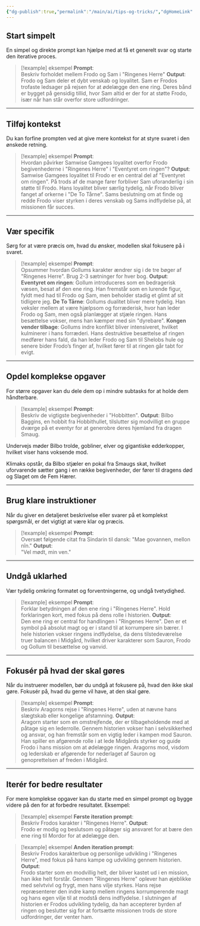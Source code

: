 ```yaml
---
{"dg-publish":true,"permalink":"/main/ai/tips-og-tricks/","dgHomeLink":"false","dgShowBacklinks":"false","dgShowFileTree":"false","dgEnableSearch":"false","created":"2024-12-02T10:11:54.787+01:00"}
---
```


## Start simpelt

En simpel og direkte prompt kan hjælpe med at få et generelt svar og starte den iterative proces.

> [!example] eksempel
**Prompt**:  
Beskriv forholdet mellem Frodo og Sam i "Ringenes Herre"
**Output**:  
Frodo og Sam deler et dybt venskab og loyalitet. Sam er Frodos trofaste ledsager på rejsen for at ødelægge den ene ring. Deres bånd er bygget på gensidig tillid, hvor Sam altid er der for at støtte Frodo, især når han står overfor store udfordringer.

---

## Tilføj kontekst

Du kan forfine prompten ved at give mere kontekst for at styre svaret i den ønskede retning.
> [!example] eksempel
**Prompt**:  
Hvordan påvirker Samwise Gamgees loyalitet overfor Frodo begivenhederne i "Ringenes Herre" i "Eventyret om ringen"?
**Output**:  
Samwise Gamgees loyalitet til Frodo er en central del af "Eventyret om ringen". På trods af de mange farer forbliver Sam uforanderlig i sin støtte til Frodo. Hans loyalitet bliver særlig tydelig, når Frodo bliver fanget af orkerne i "De To Tårne". Sams beslutning om at finde og redde Frodo viser styrken i deres venskab og Sams indflydelse på, at missionen får succes.

---

## Vær specifik

Sørg for at være præcis om, hvad du ønsker, modellen skal fokusere på i svaret.
> [!example] eksempel
**Prompt**:  
Opsummer hvordan Gollums karakter ændrer sig i de tre bøger af "Ringenes Herre". Brug 2-3 sætninger for hver bog.
**Output**:
> **Eventyret om ringen**: Gollum introduceres som en bedragerisk væsen, besat af den ene ring. Han fremstår som en lurende figur, fyldt med had til Frodo og Sam, men beholder stadig et glimt af sit tidligere jeg.
> **De To Tårne**: Gollums dualitet bliver mere tydelig. Han veksler mellem at være hjælpsom og forræderisk, hvor han leder Frodo og Sam, men også planlægger at stjæle ringen. Hans besættelse vokser, mens han kæmper med sin "dyrebare".
> **Kongen vender tilbage**: Gollums indre konflikt bliver intensiveret, hvilket kulminerer i hans forræderi. Hans destruktive besættelse af ringen medfører hans fald, da han leder Frodo og Sam til Shelobs hule og senere bider Frodo’s finger af, hvilket fører til at ringen går tabt for evigt.

---
## Opdel komplekse opgaver

For større opgaver kan du dele dem op i mindre subtasks for at holde dem håndterbare.
> [!example] eksempel
**Prompt**:  
Beskriv de vigtigste begivenheder i "Hobbitten".
**Output**:
Bilbo Baggins, en hobbit fra Hobbithullet, tilslutter sig modvilligt en gruppe dværge på et eventyr for at generobre deres hjemland fra dragen Smaug.
>
Undervejs møder Bilbo trolde, gobliner, elver og gigantiske edderkopper, hvilket viser hans voksende mod.
>
Klimaks opstår, da Bilbo stjæler en pokal fra Smaugs skat, hvilket uforvarende sætter gang i en række begivenheder, der fører til dragens død og Slaget om de Fem Hærer.

---

## Brug klare instruktioner

Når du giver en detaljeret beskrivelse eller svarer på et komplekst spørgsmål, er det vigtigt at være klar og præcis.
> [!example] eksempel
**Prompt**:  
Oversæt følgende citat fra Sindarin til dansk: "Mae govannen, mellon nîn."
**Output**:  
"Vel mødt, min ven."

---
## Undgå uklarhed

Vær tydelig omkring formatet og forventningerne, og undgå tvetydighed.
> [!example] eksempel
**Prompt**:  
Forklar betydningen af den ene ring i "Ringenes Herre". Hold forklaringen kort, med fokus på dens rolle i historien.
**Output**:  
Den ene ring er central for handlingen i "Ringenes Herre". Den er et symbol på absolut magt og er i stand til at korrumpere sin bærer. I hele historien vokser ringens indflydelse, da dens tilstedeværelse truer balancen i Midgård, hvilket driver karakterer som Sauron, Frodo og Gollum til besættelse og vanvid.

---

## Fokusér på hvad der skal gøres

Når du instruerer modellen, bør du undgå at fokusere på, hvad den ikke skal gøre. Fokusér på, hvad du gerne vil have, at den skal gøre.
> [!example] eksempel
**Prompt**:  
Beskriv Aragorns rejse i "Ringenes Herre", uden at nævne hans slægtskab eller kongelige afstamning.
**Output**:  
Aragorn starter som en omstrejfende, der er tilbageholdende med at påtage sig en lederrolle. Gennem historien vokser han i selvsikkerhed og ansvar, og han fremstår som en vigtig leder i kampen mod Sauron. Han spiller en afgørende rolle i at lede Midgårds styrker og guide Frodo i hans mission om at ødelægge ringen. Aragorns mod, visdom og lederskab er afgørende for nederlaget af Sauron og genoprettelsen af freden i Midgård.

---

## Iterér for bedre resultater

For mere komplekse opgaver kan du starte med en simpel prompt og bygge videre på den for at forbedre resultatet. Eksempel:
> [!example] eksempel
**Første iteration prompt**:  
Beskriv Frodos karakter i "Ringenes Herre".
**Output**:  
Frodo er modig og beslutsom og påtager sig ansvaret for at bære den ene ring til Mordor for at ødelægge den.

> [!example] eksempel
**Anden iteration prompt**:  
Beskriv Frodos karakterbue og personlige udvikling i "Ringenes Herre", med fokus på hans kampe og udvikling gennem historien.
**Output**:  
Frodo starter som en modvillig helt, der bliver kastet ud i en mission, han ikke helt forstår. Gennem "Ringenes Herre" oplever han øjeblikke med selvtvivl og frygt, men hans vilje styrkes. Hans rejse repræsenterer den indre kamp mellem ringens korrumperende magt og hans egen vilje til at modstå dens indflydelse. I slutningen af historien er Frodos udvikling tydelig, da han accepterer byrden af ringen og beslutter sig for at fortsætte missionen trods de store udfordringer, der venter ham.